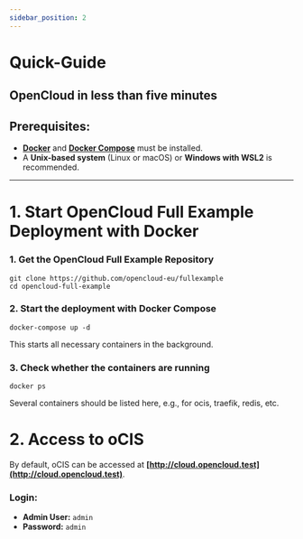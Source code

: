 ```yaml
---
sidebar_position: 2
---
```


# Quick-Guide
## OpenCloud in less than five minutes

## Prerequisites:
- [**Docker**](https://docs.docker.com/engine/install/) and [**Docker Compose**](https://docs.docker.com/compose/install/) must be installed.
- A **Unix-based system** (Linux or macOS) or **Windows with WSL2** is recommended.

---

#  1. Start OpenCloud Full Example Deployment with Docker

### 1. Get the OpenCloud Full Example Repository
```
git clone https://github.com/opencloud-eu/fullexample
cd opencloud-full-example
```

### 2. Start the deployment with Docker Compose

```
docker-compose up -d
````

This starts all necessary containers in the background.


### 3. Check whether the containers are running

```
docker ps
```

Several containers should be listed here, e.g., for ocis, traefik, redis, etc.

# 2. Access to oCIS

By default, oCIS can be accessed at **[http://cloud.opencloud.test](http://cloud.opencloud.test)**.

### Login:

- **Admin User:** `admin`
- **Password:** `admin`



